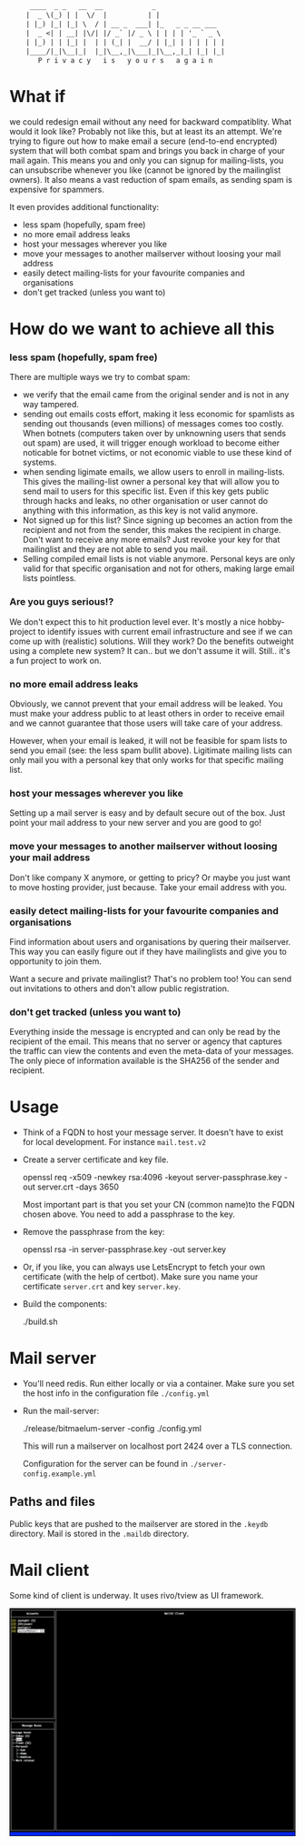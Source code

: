          ____  _ _   __  __            _                 
        |  _ \(_) | |  \/  |          | |                
        | |_) |_| |_| \  / | __ _  ___| |_   _ _ __ ___  
        |  _ <| | __| |\/| |/ _` |/ _ \ | | | | '_ ` _ \ 
        | |_) | | |_| |  | | (_| |  __/ | |_| | | | | | |
        |____/|_|\__|_|  |_|\__,_|\___|_|\__,_|_| |_| |_|
           P r i v a c y   i s   y o u r s   a g a i n                                          

# What if
we could redesign email without any need for backward compatiblity. What would it look like? Probably not like this, but at least its an attempt.
We're trying to figure out how to make email a secure (end-to-end encrypted) system that will both combat spam and brings you back in charge of 
your mail again. This means you and only you can signup for mailing-lists, you can unsubscribe whenever you like (cannot be ignored by the 
mailinglist owners). It also means a vast reduction of spam emails, as sending spam is expensive for spammers.                                                  

It even provides additional functionality:

  - less spam (hopefully, spam free)
  - no more email address leaks
  - host your messages wherever you like
  - move your messages to another mailserver without loosing your mail address 
  - easily detect mailing-lists for your favourite companies and organisations
  - don't get tracked (unless you want to)


# How do we want to achieve all this

### less spam (hopefully, spam free)
There are multiple ways we try to combat spam:

  - we verify that the email came from the original sender and is not in any way tampered.
  - sending out emails costs effort, making it less economic for spamlists as sending out thousands (even millions) of
    messages comes too costly. When botnets (computers taken over by unknowning users that sends out spam) are used, 
    it will trigger enough workload to become either noticable for botnet victims, or not economic viable to use these 
    kind of systems.
  - when sending ligimate emails, we allow users to enroll in mailing-lists. This gives the mailing-list owner a personal
    key that will allow you to send mail to users for this specific list. Even if this key gets public through hacks 
    and leaks, no other organisation or user cannot do anything with this information, as this key is not valid anymore.
  - Not signed up for this list? Since signing up becomes an action from the recipient and not from the sender, this 
    makes the recipient in charge. Don't want to receive any more emails? Just revoke your key for that mailinglist and 
    they are not able to send you mail. 
  - Selling compiled email lists is not viable anymore. Personal keys are only valid for that specific organisation 
    and not for others, making large email lists pointless. 

### Are you guys serious!?
We don't expect this to hit production level ever. It's mostly a nice hobby-project to identify issues with current email infrastructure and see if we can come up with (realistic) solutions. Will they work? Do the benefits outweight using a complete new system? It can.. but we don't assume it will. Still.. it's a fun project to work on.

### no more email address leaks
Obviously, we cannot prevent that your email address will be leaked. You must make your address public to at least 
others in order to receive email and we cannot guarantee that those users will take care of your address.

However, when your email is leaked, it will not be feasible for spam lists to send you email (see: the less spam 
bullit above). Ligitimate mailing lists can only mail you with a personal key that only works for that specific 
mailing list.


### host your messages wherever you like
Setting up a mail server is easy and by default secure out of the box. Just point your mail address to your new server 
and you are good to go! 


### move your messages to another mailserver without loosing your mail address
Don't like company X anymore, or getting to pricy? Or maybe you just want to move hosting provider, just because. Take 
your email address with you.  

 
### easily detect mailing-lists for your favourite companies and organisations
Find information about users and organisations by quering their mailserver. This way you can easily figure out if they 
have mailinglists and give you to opportunity to join them.

Want a secure and private mailinglist? That's no problem too! You can send out invitations to others and don't allow 
public registration.


### don't get tracked (unless you want to)
Everything inside the message is encrypted and can only be read by the recipient of the email. This means that no 
server or agency that captures the traffic can view the contents and even the meta-data of your messages. The only piece
of information available is the SHA256 of the sender and recipient. 




# Usage

* Think of a FQDN to host your message server. It doesn't have to exist for local development. For instance `mail.test.v2`

* Create a server certificate and key file. 

    openssl req -x509 -newkey rsa:4096 -keyout server-passphrase.key -out server.crt -days 3650

    Most important part is that you set your CN (common name)to the FQDN chosen above. You need to add a passphrase to the key.
 
* Remove the passphrase from the key:
 
    openssl rsa -in server-passphrase.key -out server.key

* Or, if you like, you can always use LetsEncrypt to fetch your own certificate (with the help of certbot). Make sure you 
  name your certificate `server.crt` and key `server.key`.

* Build the components:

    ./build.sh
    
    
# Mail server

* You'll need redis. Run either locally or via a container. Make sure you set the host info in the configuration file `./config.yml`

* Run the mail-server:

    ./release/bitmaelum-server -config ./config.yml

    This will run a mailserver on localhost port 2424 over a TLS connection.
    
    Configuration for the server can be found in `./server-config.example.yml`

## Paths and files

Public keys that are pushed to the mailserver are stored in the `.keydb` directory.
Mail is stored in the `.maildb` directory.


# Mail client

Some kind of client is underway. It uses rivo/tview as UI framework.

![client.png](client.png) 

